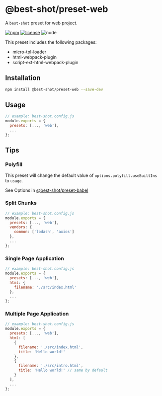 # @best-shot/preset-web

A `best-shot` preset for web project.

[npm-url]: https://www.npmjs.com/package/@best-shot/preset-web
[npm-badge]: https://img.shields.io/npm/v/@best-shot/preset-web.svg?style=flat-square&logo=npm
[github-url]: https://github.com/Airkro/best-shot/tree/master/packages/preset-web
[node-badge]: https://img.shields.io/node/v/@best-shot/preset-web.svg?style=flat-square&colorB=green&logo=node.js
[license-badge]: https://img.shields.io/npm/l/@best-shot/preset-web.svg?style=flat-square&colorB=blue&logo=github

[![npm][npm-badge]][npm-url]
[![license][license-badge]][github-url]
![node][node-badge]

This preset includes the following packages:

- micro-tpl-loader
- html-webpack-plugin
- script-ext-html-webpack-plugin

## Installation

```bash
npm install @best-shot/preset-web --save-dev
```

## Usage

```js
// example: best-shot.config.js
module.exports = {
  presets: [..., 'web'],
  ...
};
```

## Tips

### Polyfill

This preset will change the default value of `options.polyfill.useBuiltIns` to `usage`.

See Options in [@best-shot/preset-babel](../preset-babel)

### Split Chunks

```js
// example: best-shot.config.js
module.exports = {
  presets: [..., 'web'],
  vendors: {
    common: ['lodash', 'axios']
  },
  ...
};
```

### Single Page Application

```js
// example: best-shot.config.js
module.exports = {
  presets: [..., 'web'],
  html: {
    filename: './src/index.html'
  },
  ...
};
```

### Multiple Page Application

```js
// example: best-shot.config.js
module.exports = {
  presets: [..., 'web'],
  html: [
    {
      filename: './src/index.html',
      title: 'Hello world!'
    },
    {
      filename: './src/intro.html',
      title: 'Hello world!' // same by default
    }
  ],
  ...
};
```
